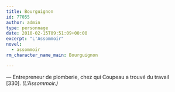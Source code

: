 ```yaml
---
title: Bourguignon
id: 77055
author: admin
type: personnage
date: 2010-02-15T09:51:09+00:00
excerpt: "L'Assommoir"
novel:
  - assommoir
rm_character_name_main: Bourguignon

---
```

— Entrepreneur de plomberie, chez qui Coupeau a trouvé du travail [330]. _(L&rsquo;Assommoir.)_